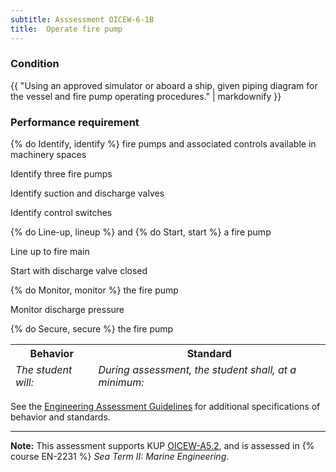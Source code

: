 ```yaml
---
subtitle: Asssessment OICEW-6-1B
title:  Operate fire pump
---
```




### Condition

{{ "Using an approved simulator or aboard a ship, given piping diagram for the vessel and fire pump operating procedures." | markdownify }}

### Performance requirement 

<table width='100%' class='Guidelines'>
 <thead>
 <tr>
     <th class='thirty'>Behavior</th>
     <th class='seventy'>Standard</th>
 </tr>
 <tr>
     <td><em>The student will:</em></td>
     <td><em>During assessment, the student shall, at a minimum:</em></td>
 </tr>
 </thead>
 <tbody>


<!--rowstart-->

{% do Identify, identify %} fire pumps and associated controls available in machinery spaces

<!--cellbreak-->

Identify three fire pumps

Identify suction and discharge valves

Identify control switches

<!--rowend-->


<!--rowstart-->

{% do Line-up, lineup %} and {% do Start, start %} a fire pump

<!--cellbreak-->

Line up to fire main

Start with discharge valve closed

<!--rowend-->


<!--rowstart-->

{% do Monitor, monitor %} the fire pump

<!--cellbreak-->

Monitor discharge pressure

<!--rowend-->


<!--rowstart-->

{% do Secure, secure %} the fire pump

<!--cellbreak-->



<!--rowend-->


 </tbody>
 </table>



See the [Engineering Assessment Guidelines](guidelines) for additional specifications of behavior and standards.


*****

**Note:** This assessment supports KUP [OICEW-A5.2]({{site.baseurl}}/tables/31.html#OICEW-A5.2), and is assessed in  {% course  EN-2231 %}  *Sea Term II: Marine Engineering*. 

